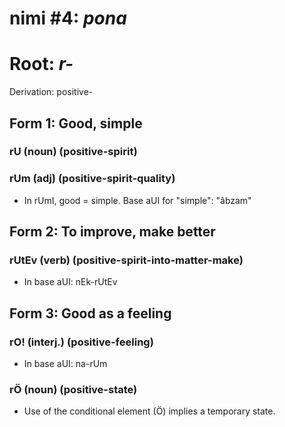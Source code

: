 # nimi #4: *pona*
# Root: *r-*
Derivation: positive-

## Form 1: Good, simple
### rU (noun) (positive-spirit)
### rUm (adj) (positive-spirit-quality)
* In rUmI, good = simple. Base aUI for "simple": "âbzam"

## Form 2: To improve, make better
### rUtEv (verb) (positive-spirit-into-matter-make)
* In base aUI: nEk-rUtEv

## Form 3: Good as a feeling
### rO! (interj.) (positive-feeling)
* In base aUI: na-rUm
### rÖ (noun) (positive-state)
* Use of the conditional element (Ö) implies a temporary state.
